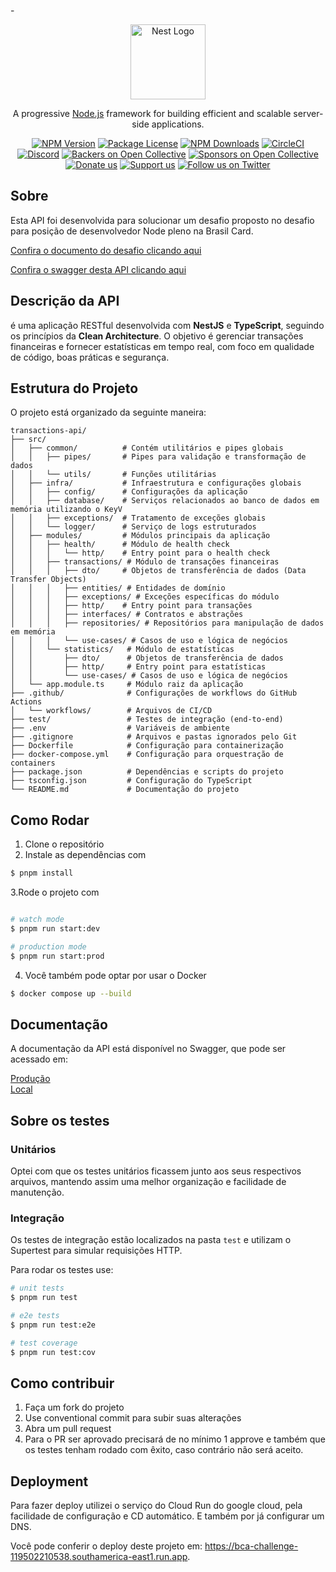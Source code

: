 -<p align="center">
<a href="http://nestjs.com/" target="blank"><img src="https://nestjs.com/img/logo-small.svg" width="120" alt="Nest Logo" /></a>

</p>

[circleci-image]: https://img.shields.io/circleci/build/github/nestjs/nest/master?token=abc123def456
[circleci-url]: https://circleci.com/gh/nestjs/nest

  <p align="center">A progressive <a href="http://nodejs.org" target="_blank">Node.js</a> framework for building efficient and scalable server-side applications.</p>
    <p align="center">
<a href="https://www.npmjs.com/~nestjscore" target="_blank"><img src="https://img.shields.io/npm/v/@nestjs/core.svg" alt="NPM Version" /></a>
<a href="https://www.npmjs.com/~nestjscore" target="_blank"><img src="https://img.shields.io/npm/l/@nestjs/core.svg" alt="Package License" /></a>
<a href="https://www.npmjs.com/~nestjscore" target="_blank"><img src="https://img.shields.io/npm/dm/@nestjs/common.svg" alt="NPM Downloads" /></a>
<a href="https://circleci.com/gh/nestjs/nest" target="_blank"><img src="https://img.shields.io/circleci/build/github/nestjs/nest/master" alt="CircleCI" /></a>
<a href="https://discord.gg/G7Qnnhy" target="_blank"><img src="https://img.shields.io/badge/discord-online-brightgreen.svg" alt="Discord"/></a>
<a href="https://opencollective.com/nest#backer" target="_blank"><img src="https://opencollective.com/nest/backers/badge.svg" alt="Backers on Open Collective" /></a>
<a href="https://opencollective.com/nest#sponsor" target="_blank"><img src="https://opencollective.com/nest/sponsors/badge.svg" alt="Sponsors on Open Collective" /></a>
  <a href="https://paypal.me/kamilmysliwiec" target="_blank"><img src="https://img.shields.io/badge/Donate-PayPal-ff3f59.svg" alt="Donate us"/></a>
    <a href="https://opencollective.com/nest#sponsor"  target="_blank"><img src="https://img.shields.io/badge/Support%20us-Open%20Collective-41B883.svg" alt="Support us"></a>
  <a href="https://twitter.com/nestframework" target="_blank"><img src="https://img.shields.io/twitter/follow/nestframework.svg?style=social&label=Follow" alt="Follow us on Twitter"></a>
</p>
  <!--[![Backers on Open Collective](https://opencollective.com/nest/backers/badge.svg)](https://opencollective.com/nest#backer)
  [![Sponsors on Open Collective](https://opencollective.com/nest/sponsors/badge.svg)](https://opencollective.com/nest#sponsor)-->

## Sobre

Esta API foi desenvolvida para solucionar um desafio proposto no desafio para posição de desenvolvedor Node pleno na Brasil Card.

[Confira o documento do desafio clicando aqui](https://drive.google.com/file/d/1scBgrBC8JnJmLqWwTcaWviWdHQnXy9eV/view?usp=sharing)

[Confira o swagger desta API clicando aqui](https://bca-challenge-119502210538.southamerica-east1.run.app/api)

## Descrição da API

é uma aplicação RESTful desenvolvida com **NestJS** e **TypeScript**, seguindo os princípios da **Clean Architecture**. O objetivo é gerenciar transações financeiras e fornecer estatísticas em tempo real, com foco em qualidade de código, boas práticas e segurança.

## Estrutura do Projeto

O projeto está organizado da seguinte maneira:

```
transactions-api/
├── src/
│   ├── common/          # Contém utilitários e pipes globais
│   │   ├── pipes/       # Pipes para validação e transformação de dados
│   │   └── utils/       # Funções utilitárias
│   ├── infra/           # Infraestrutura e configurações globais
│   │   ├── config/      # Configurações da aplicação
│   │   ├── database/    # Serviços relacionados ao banco de dados em memória utilizando o KeyV
│   │   ├── exceptions/  # Tratamento de exceções globais
│   │   └── logger/      # Serviço de logs estruturados
│   ├── modules/         # Módulos principais da aplicação
│   │   ├── health/      # Módulo de health check
│   │   │   └── http/    # Entry point para o health check
│   │   ├── transactions/ # Módulo de transações financeiras
│   │   │   ├── dto/     # Objetos de transferência de dados (Data Transfer Objects)
│   │   │   ├── entities/ # Entidades de domínio
│   │   │   ├── exceptions/ # Exceções específicas do módulo
│   │   │   ├── http/    # Entry point para transações
│   │   │   ├── interfaces/ # Contratos e abstrações
│   │   │   ├── repositories/ # Repositórios para manipulação de dados em memória
│   │   │   └── use-cases/ # Casos de uso e lógica de negócios
│   │   └── statistics/   # Módulo de estatísticas
│   │       ├── dto/      # Objetos de transferência de dados
│   │       ├── http/     # Entry point para estatísticas
│   │       └── use-cases/ # Casos de uso e lógica de negócios
│   └── app.module.ts     # Módulo raiz da aplicação
├── .github/              # Configurações de workflows do GitHub Actions
│   └── workflows/        # Arquivos de CI/CD
├── test/                 # Testes de integração (end-to-end)
├── .env                  # Variáveis de ambiente
├── .gitignore            # Arquivos e pastas ignorados pelo Git
├── Dockerfile            # Configuração para containerização
├── docker-compose.yml    # Configuração para orquestração de containers
├── package.json          # Dependências e scripts do projeto
├── tsconfig.json         # Configuração do TypeScript
└── README.md             # Documentação do projeto
```

## Como Rodar

1. Clone o repositório
2. Instale as dependências com

```bash
$ pnpm install
```

3.Rode o projeto com

```bash

# watch mode
$ pnpm run start:dev

# production mode
$ pnpm run start:prod
```

4. Você também pode optar por usar o Docker

```bash
$ docker compose up --build
```

## Documentação

A documentação da API está disponível no Swagger, que pode ser acessado em:

[Produção](https://bca-challenge-119502210538.southamerica-east1.run.app/api) <br/>
[Local](http://localhost:3000/api)

## Sobre os testes

### Unitários

Optei com que os testes unitários ficassem junto aos seus respectivos arquivos, mantendo assim uma melhor organização e facilidade de manutenção.

### Integração

Os testes de integração estão localizados na pasta `test` e utilizam o Supertest para simular requisições HTTP.

Para rodar os testes use:

```bash
# unit tests
$ pnpm run test

# e2e tests
$ pnpm run test:e2e

# test coverage
$ pnpm run test:cov
```

## Como contribuir

1. Faça um fork do projeto
2. Use conventional commit para subir suas alterações
3. Abra um pull request
4. Para o PR ser aprovado precisará de no mínimo 1 approve e também que os testes tenham rodado com êxito, caso contrário não será aceito.

## Deployment

Para fazer deploy utilizei o serviço do Cloud Run do google cloud, pela facilidade de configuração e CD automático. E também por já configurar um DNS.

Você pode conferir o deploy deste projeto em: https://bca-challenge-119502210538.southamerica-east1.run.app.
